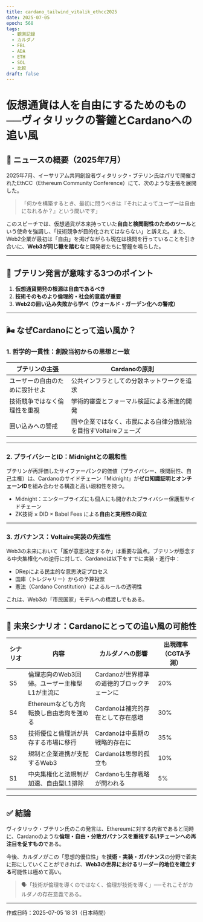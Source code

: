 ```yaml
---
title: cardano_tailwind_vitalik_ethcc2025
date: 2025-07-05
epoch: 568
tags:
  - 観測記録
  - カルダノ
  - FBL
  - ADA
  - ETH
  - SOL
  - 比較
draft: false
---
```


# 仮想通貨は人を自由にするためのもの──ヴィタリックの警鐘とCardanoへの追い風

## 📰 ニュースの概要（2025年7月）

2025年7月、イーサリアム共同創設者ヴィタリック・ブテリン氏はパリで開催されたEthCC（Ethereum Community Conference）にて、次のような主張を展開した。

> 「何かを構築するとき、最初に問うべきは『それによってユーザーは自由になれるか？』という問いです」

このスピーチでは、仮想通貨が本来持っていた**自由と検閲耐性のためのツール**という使命を強調し、「技術競争が目的化されてはならない」と訴えた。また、Web2企業が最初は「自由」を掲げながらも現在は検閲を行っていることを引き合いに、**Web3が同じ轍を踏むな**と開発者たちに警鐘を鳴らした。

---

## 🧭 ブテリン発言が意味する3つのポイント

1. **仮想通貨開発の根源は自由であるべき**
2. **技術そのものより倫理的・社会的意義が重要**
3. **Web2の囲い込み失敗から学べ（ウォールド・ガーデン化への警戒）**

---

## 🌬 なぜCardanoにとって追い風か？

### 1. 哲学的一貫性：創設当初からの思想と一致

| ブテリンの主張 | Cardanoの原則 |
|----------------|----------------|
| ユーザーの自由のために設計せよ | 公共インフラとしての分散ネットワークを追求 |
| 技術競争ではなく倫理性を重視 | 学術的審査とフォーマル検証による漸進的開発 |
| 囲い込みへの警戒 | 国や企業ではなく、市民による自律分散統治を目指すVoltaireフェーズ |

---

### 2. プライバシーとID：Midnightとの親和性

ブテリンが再評価したサイファーパンク的価値（プライバシー、検閲耐性、自己主権）は、Cardanoのサイドチェーン「Midnight」が**ゼロ知識証明とオンチェーンID**を組み合わせる構造と高い親和性を持つ。

- Midnight：エンタープライズにも個人にも開かれたプライバシー保護型サイドチェーン
- ZK技術 × DID × Babel Fees による**自由と実用性の両立**

---

### 3. ガバナンス：Voltaire実装の先進性

Web3の未来において「誰が意思決定するか」は重要な論点。ブテリンが懸念する中央集権化への逆行に対して、Cardanoは以下をすでに実装・進行中：

- DRepによる民主的な意思決定プロセス
- 国庫（トレジャリー）からの予算投票
- 憲法（Cardano Constitution）によるルールの透明性

これは、Web3の「市民国家」モデルへの橋渡しでもある。

---

## 🔮 未来シナリオ：Cardanoにとっての追い風の可能性

| シナリオ | 内容 | カルダノへの影響 | 出現確率（CGTA予測） |
|----------|------|------------------|------------------|
| S5 | 倫理志向のWeb3回帰。ユーザー主権型L1が主流に | Cardanoが世界標準の道徳的ブロックチェーンに | 20% |
| S4 | Ethereumなども方向転換し自由志向を強める | Cardanoは補完的存在として存在感増 | 30% |
| S3 | 技術優位と倫理派が共存する市場に移行 | Cardanoは中長期の戦略的存在に | 35% |
| S2 | 規制と企業連携が支配するWeb3 | Cardanoは思想的孤立も | 10% |
| S1 | 中央集権化と法規制が加速、自由型L1排除 | Cardanoも生存戦略が問われる | 5% |

---

## ✅ 結論

ヴィタリック・ブテリン氏のこの発言は、Ethereumに対する内省であると同時に、Cardanoのような**倫理・自由・分散ガバナンスを重視するL1チェーンへの再注目を促すもの**である。

今後、カルダノがこの「思想的優位性」を**技術・実装・ガバナンス**の分野で着実に形にしていくことができれば、**Web3の世界におけるリーダー的地位を確立する**可能性は極めて高い。

> 🗣️「技術が倫理を導くのではなく、倫理が技術を導く」──それこそがカルダノの存在意義である。

---

作成日時：2025-07-05 18:31（日本時間）